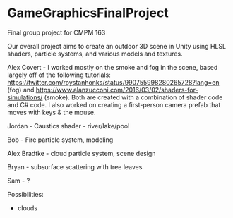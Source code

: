 # GameGraphicsFinalProject
Final group project for CMPM 163

Our overall project aims to create an outdoor 3D scene in Unity using HLSL shaders, particle systems, and various models and textures.

Alex Covert - I worked mostly on the smoke and fog in the scene, based largely off of the following tutorials: https://twitter.com/roystanhonks/status/990755998280265728?lang=en (fog) and https://www.alanzucconi.com/2016/03/02/shaders-for-simulations/ (smoke). Both are created with a combination of shader code and C# code. I also worked on creating a first-person camera prefab that moves with keys & the mouse.

Jordan - Caustics shader - river/lake/pool

Bob - Fire particle system, modeling

Alex Bradtke - cloud particle system, scene design

Bryan - subsurface scattering with tree leaves 

Sam - ?


Possibilities: 
- clouds

